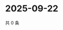 # 2025-09-22

共 0 条

<!-- BEGIN ZHIHUVIDEO -->
<!-- 最后更新时间 Mon Sep 22 2025 22:12:11 GMT+0800 (China Standard Time) -->

<!-- END ZHIHUVIDEO -->
